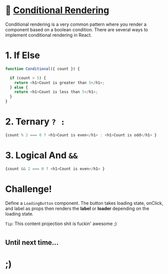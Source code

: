 
# 🔀 [Conditional Rendering](https://fireship.io/courses/react/basics-conditional-rendering/)

Conditional rendering is a very common pattern where you render a component based on a boolean condition. There are several ways to implement conditional rendering in React.


# 1. If Else
```javascript
function Conditional({ count }) {

  if (count > 5) {
    return <h1>Count is greater than 5</h1>;
  } else {
    return <h1>Count is less than 5</h1>;
  }
}
```

# 2. Ternary `? :`
```javascript
{count % 2 === 0 ? <h1>Count is even</h1> : <h1>Count is odd</h1> }
```

# 3. Logical And `&&`
```javascript
{count && 2 === 0 ? <h1>Count is even</h1> }
```

# Challenge!
Define a `LoadingButton` component. The button takes loading state, onClick, and label as props then renders the **label** or **loader** depending on the loading state.

`Tip`: This content projection shit is fuckin' awesome ;)


#

## Until next time...

# ;)
